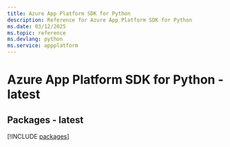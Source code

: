 ```yaml
---
title: Azure App Platform SDK for Python
description: Reference for Azure App Platform SDK for Python
ms.date: 03/12/2025
ms.topic: reference
ms.devlang: python
ms.service: appplatform
---
```

# Azure App Platform SDK for Python - latest
## Packages - latest
[!INCLUDE [packages](app-platform-index.md)]